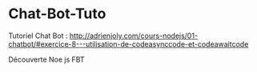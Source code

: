 # Chat-Bot-Tuto
Tutoriel Chat Bot : http://adrienjoly.com/cours-nodejs/01-chatbot/#exercice-8---utilisation-de-codeasynccode-et-codeawaitcode

Découverte Noe js FBT
